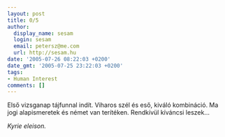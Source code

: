 ```yaml
---
layout: post
title: 0/5
author:
  display_name: sesam
  login: sesam
  email: petersz@me.com
  url: http://sesam.hu
date: '2005-07-26 08:22:03 +0200'
date_gmt: '2005-07-25 23:22:03 +0200'
tags:
- Human Interest
comments: []
---
```


Első vizsganap tájfunnal indít. Viharos szél és eső, kiváló kombináció. Ma jogi alapismeretek és német van terítéken. Rendkívül kíváncsi leszek...

_Kyrie eleison._
